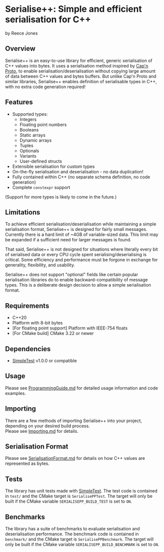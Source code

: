 # Serialise++: Simple and efficient serialisation for C++

by Reece Jones

## Overview

Serialise++ is an easy-to-use library for efficient, generic serialisation of C++ values into bytes. It uses a serialisation method inspired by [Cap'n Proto](https://capnproto.org/), to enable serialisation/deserialisation without copying large amount of data between C++ values and bytes buffers. But unlike Cap'n Proto and similar libraries, Serialise++ enables definition of serialisable types in C++, with no extra code generation required!

## Features

- Supported types:
  - Integers
  - Floating point numbers
  - Booleans
  - Static arrays
  - Dynamic arrays
  - Tuples
  - Optionals
  - Variants
  - User-defined structs
- Extensible serialisation for custom types
- On-the-fly serialisation and deserialisation - no data duplication!
- Fully contained within C++ (no separate schema definition, no code generation)
- Complete `constexpr` support

(Support for more types is likely to come in the future.)

## Limitations

To achieve efficient serialisation/deserialisation while maintaining a simple serialisation format, Serialise++ is designed for fairly small messages. Currently there is a hard limit of ~4GB of variable-sized data. This limit may be expanded if a sufficient need for larger messages is found.

That said, Serialise++ is not designed for situations where literally every bit of serialised data or every CPU cycle spent serialising/deserialising is critical. Some efficiency and performance must be forgone in exchange for generality, flexibility, and usability.

Serialise++ does not support "optional" fields like certain popular serialisation libraries do to enable backward-compatibility of message types. This is a deliberate design decision to allow a simple serialisation format.

## Requirements

- C++20
- Platform with 8-bit bytes
- \[For floating point support\] Platform with IEEE-754 floats
- \[For CMake build\] CMake 3.22 or newer

## Dependencies

- [SimpleTest](https://github.com/MC-DeltaT/SimpleTest) v1.0.0 or compatible

## Usage

Please see [ProgrammingGuide.md](ProgrammingGuide.md) for detailed usage information and code examples.

## Importing

There are a few methods of importing Serialise++ into your project, depending on your desired build process.  
Please see [Importing.md](Importing.md) for details.

## Serialisation Format

Please see [SerialisationFormat.md](SerialisationFormat.md) for details on how C++ values are represented as bytes.

## Tests

The library has unit tests made with [SimpleTest](https://github.com/MC-DeltaT/SimpleTest). The test code is contained in `test/` and the CMake target is `SerialisePPTest`. The target will only be built if the CMake variable `SERIALISEPP_BUILD_TEST` is set to `ON`.

## Benchmarks

The library has a suite of benchmarks to evaluate serialisation and deserialisation performance. The benchmark code is contained in `benchmark/` and the CMake target is `SerialisePPBenchmark`. The target will only be built if the CMake variable `SERIALISEPP_BUILD_BENCHMARK` is set to `ON`.
